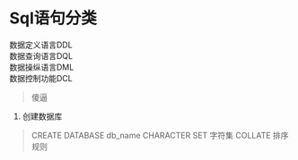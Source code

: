 # Sql语句分类
数据定义语言DDL  
数据查询语言DQL  
数据操纵语言DML  
<front color=red>数据控制功能DCL</front>

> 傻逼

1. 创建数据库
> <front color=red>CREATE DATABASE</front> db_name CHARACTER SET 字符集 COLLATE 排序规则
